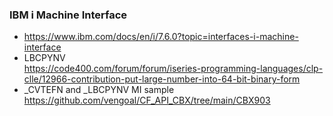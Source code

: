### IBM i Machine Interface
+ https://www.ibm.com/docs/en/i/7.6.0?topic=interfaces-i-machine-interface
+ LBCPYNV\
  https://code400.com/forum/forum/iseries-programming-languages/clp-clle/12966-contribution-put-large-number-into-64-bit-binary-form
+ _CVTEFN and _LBCPYNV MI sample\
  https://github.com/vengoal/CF_API_CBX/tree/main/CBX903
